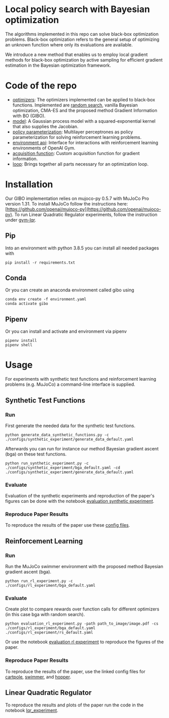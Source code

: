 # Local policy search with Bayesian optimization
The algorithms implemented in this repo can solve black-box optimization problems. 
Black-box optimization refers to the general setup of optimizing an unknown function where only its evaluations are available. 

We introduce a new method that enables us to employ local gradient methods for black-box optimization by active sampling for efficient gradient estimation in the Bayesian optimization framework.

# Code of the repo
- [optimizers](./src/optimizers.py): The optimizers implemented can be applied to black-box functions. Implemented are [random search](https://arxiv.org/abs/1803.07055), vanilla Bayesian optimization, CMA-ES and the proposed method Gradient Information with BO (GIBO).
- [model](./src/model.py): A Gaussian process model with a squared-exponential kernel that also supplies the Jacobian.
- [policy parameterization](./src/policy_parameterizations.py): Multilayer perceptrones as policy parameterization for solving reinforcement learning problems.
- [environment api](./src/environment_api.py): Interface for interactions with reinforcement learning environments of OpenAI Gym.
- [acquisition function](./src/acquisition_function.py): Custom acquisition function for gradient information.
- [loop](./src/loop.py): Brings together all parts necessary for an optimization loop.


# Installation
Our GIBO implementation relies on mujoco-py 0.5.7 with MuJoCo Pro version 1.31.
To install MuJoCo follow the instructions here: [https://github.com/openai/mujoco-py](https://github.com/openai/mujoco-py).
To run Linear Quadratic Regulator experiments, follow the instruction under [gym-lqr](./gym-lqr/).

## Pip
Into an environment with python 3.8.5 you can install all needed packages with
```
pip install -r requirements.txt
```

## Conda
Or you can create an anaconda environment called gibo using
```
conda env create -f environment.yaml
conda activate gibo
```

## Pipenv
Or you can install and activate and environment via pipenv
```
pipenv install
pipenv shell
```

# Usage 
For experiments with synthetic test functions and reinforcement learning problems (e.g. MuJoCo) a command-line interface is supplied.

## Synthetic Test Functions
### Run
First generate the needed data for the synthetic test functions.

```
python generate_data_synthetic_functions.py -c ./configs/synthetic_experiment/generate_data_default.yaml
```

Afterwards you can run for instance our method Bayesian gradient ascent (bga) on these test functions.

```
python run_synthetic_experiment.py -c ./configs/synthetic_experiment/bga_default.yaml -cd ./configs/synthetic_experiment/generate_data_default.yaml
```

### Evaluate
Evaluation of the synthetic experiments and reproduction of the paper's figures can be done with the notebook [evaluation synthetic experiment](notebooks/evaluation_synthetic_experiment.ipynb).

### Reproduce Paper Results
To reproduce the results of the paper use these [config files](/configs/synthetic_experiment/110620/).

## Reinforcement Learning
### Run
Run the MuJoCo swimmer environment with the proposed method Bayesian gradient ascent (bga).

```
python run_rl_experiment.py -c ./configs/rl_experiment/bga_default.yaml
```

### Evaluate
Create plot to compare rewards over function calls for different optimizers (in this case bga with random search).

```
python evaluation_rl_experiment.py -path path_to_image/image.pdf -cs ./configs/rl_experiment/bga_default.yaml ./configs/rl_experiment/rs_default.yaml 
```
Or use the notebook [evaluation rl experiment](notebooks/evaluation_rl_experiment.ipynb) to reproduce the figures of the paper.

### Reproduce Paper Results
To reproduce the results of the paper, use the linked config files for [cartpole](/configs/rl_experiment/cartpole/), [swimmer](/configs/rl_experiment/swimmer/), and [hopper](/configs/rl_experiment/hopper/).

## Linear Quadratic Regulator
To reproduce the results and plots of the paper run the code in the notebook [lqr_experiment](notebooks/lqr_experiment.ipynb).

